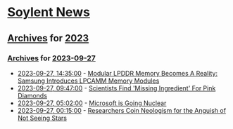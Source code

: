 # [Soylent News](../../../README.md)

## [Archives](../../index.md) for [2023](../index.md)

### [Archives](../../index.md) for [2023-09-27](index.md)

* [2023-09-27, 14:35:00](https://soylentnews.org/article.pl?sid=23/09/27/0416249&from=rss) - [Modular LPDDR Memory Becomes A Reality: Samsung Introduces LPCAMM Memory Modules](https://soylentnews.org/article.pl?sid=23/09/27/0416249&from=rss)
* [2023-09-27, 09:47:00](https://soylentnews.org/article.pl?sid=23/09/27/0413220&from=rss) - [Scientists Find 'Missing Ingredient' For Pink Diamonds](https://soylentnews.org/article.pl?sid=23/09/27/0413220&from=rss)
* [2023-09-27, 05:02:00](https://soylentnews.org/article.pl?sid=23/09/27/046213&from=rss) - [Microsoft is Going Nuclear](https://soylentnews.org/article.pl?sid=23/09/27/046213&from=rss)
* [2023-09-27, 00:15:00](https://soylentnews.org/article.pl?sid=23/09/26/0534201&from=rss) - [Researchers Coin Neologism for the Anguish of Not Seeing Stars](https://soylentnews.org/article.pl?sid=23/09/26/0534201&from=rss)
